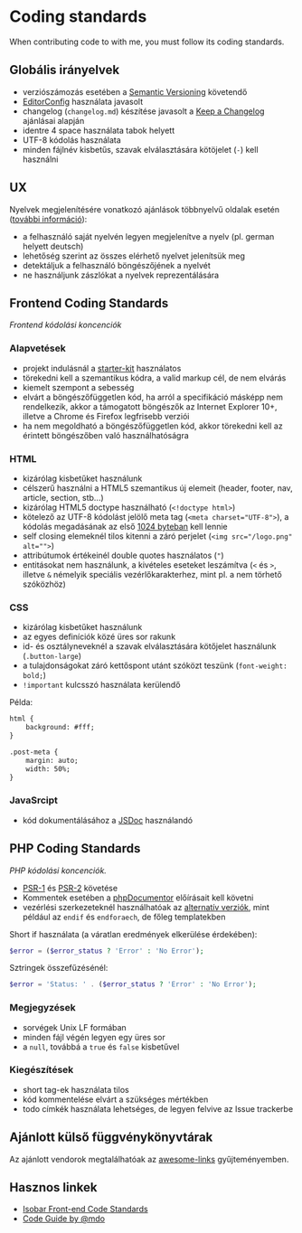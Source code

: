 # Coding standards
When contributing code to with me, you must follow its coding standards.

## Globális irányelvek

* verziószámozás esetében a [Semantic Versioning](http://semver.org/) követendő
* [EditorConfig](http://editorconfig.org/) használata javasolt
* changelog (`changelog.md`) készítése javasolt a [Keep a Changelog](http://keepachangelog.com/en/0.3.0/) ajánlásai alapján
* identre 4 space használata tabok helyett
* UTF-8 kódolás használata
* minden fájlnév kisbetűs, szavak elválasztására kötöjelet (`-`) kell használni

## UX

Nyelvek megjelenítésére vonatkozó ajánlások többnyelvű oldalak esetén ([további információ](http://www.flagsarenotlanguages.com/blog/best-practice-for-presenting-languages/)):
- a felhasználó saját nyelvén legyen megjelenítve a nyelv (pl. german helyett deutsch)
- lehetőség szerint az összes elérhető nyelvet jelenítsük meg
- detektáljuk a felhasználó böngészőjének a nyelvét
- ne használjunk zászlókat a nyelvek reprezentálására

## Frontend Coding Standards
*Frontend kódolási koncenciók*

### Alapvetések

* projekt indulásnál a [starter-kit](https://github.com/StarZ3r0/starter-kit) használatos
* törekedni kell a szemantikus kódra, a valid markup cél, de nem elvárás
* kiemelt szempont a sebesség
* elvárt a böngészőfüggetlen kód, ha arról a specifikáció másképp nem rendelkezik, akkor a támogatott böngészők az Internet Explorer 10+, illetve a Chrome és Firefox legfrisebb verziói
* ha nem megoldható a böngészőfüggetlen kód, akkor törekedni kell az érintett böngészőben való használhatóságra

### HTML

* kizárólag kisbetűket használunk
* célszerű használni a HTML5 szemantikus új elemeit (header, footer, nav, article, section, stb...)
* kizárólag HTML5 doctype használható (`<!doctype html>`)
* kötelező az UTF-8 kódolást jelölő meta tag (`<meta charset="UTF-8">`), a kódolás megadásának az első [1024 byteban](http://www.whatwg.org/specs/web-apps/current-work/multipage/semantics.html#charset) kell lennie
* self closing elemeknél tilos kitenni a záró perjelet (`<img src="/logo.png" alt="">`)
* attribútumok értékeinél double quotes használatos (`"`)
* entitásokat nem használunk, a kivételes eseteket leszámítva (`<` és `>`, illetve `&` némelyik speciális vezérlőkarakterhez, mint pl. a nem törhető szóközhöz)

### CSS

* kizárólag kisbetűket használunk
* az egyes definíciók közé üres sor rakunk
* id- és osztályneveknél a szavak elválasztására kötőjelet használunk (`.button-large`)
* a tulajdonságokat záró kettőspont utánt szóközt teszünk (`font-weight: bold;`)
* `!important` kulcsszó használata kerülendő

Példa:
```html
html {
    background: #fff;
}

.post-meta {
    margin: auto;
    width: 50%;
}
```

### JavaSrcipt

* kód dokumentálásához a [JSDoc](http://usejsdoc.org/) használandó

## PHP Coding Standards
*PHP kódolási koncenciók.*

* [PSR-1](http://www.php-fig.org/psr/psr-1/) és [PSR-2](http://www.php-fig.org/psr/psr-2/) követése
* Kommentek esetében a [phpDocumentor](http://www.phpdoc.org/docs/latest/index.html) előírásait kell követni
* vezérlési szerkezeteknél használhatóak az [alternatív verziók](http://php.net/manual/pl/control-structures.alternative-syntax.php), mint például az `endif` és `endforaech`, de főleg templatekben

Short if használata (a váratlan eredmények elkerülése érdekében):
```php
$error = ($error_status ? 'Error' : 'No Error');
```
Sztringek összefűzésénél:
```php
$error = 'Status: ' . ($error_status ? 'Error' : 'No Error');
```

### Megjegyzések

* sorvégek Unix LF formában
* minden fájl végén legyen egy üres sor
* a <code>null</code>, továbbá a <code>true</code> és <code>false</code> kisbetűvel

### Kiegészítések

* short tag-ek használata tilos
* kód kommentelése elvárt a szükséges mértékben
* todo címkék használata lehetséges, de legyen felvive az Issue trackerbe

## Ajánlott külső függvénykönyvtárak

Az ajánlott vendorok megtalálhatóak az [awesome-links](https://github.com/StarZ3r0/awesome-links) gyűjteményemben.

## Hasznos linkek

* [Isobar Front-end Code Standards](https://isobar-idev.github.io/code-standards/)
* [Code Guide by @mdo](http://codeguide.co/)
